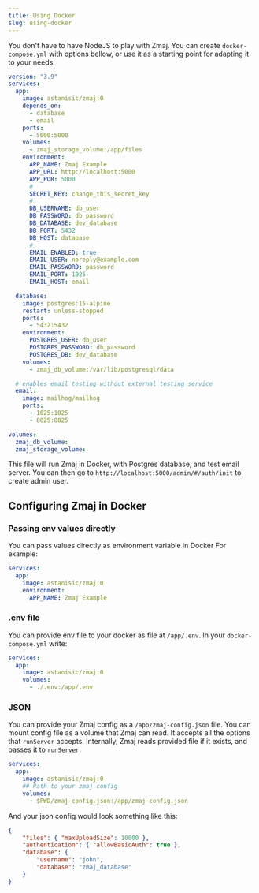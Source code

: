 ```yaml
---
title: Using Docker
slug: using-docker
---
```


You don't have to have NodeJS to play with Zmaj. You can create `docker-compose.yml` with options bellow,
or use it as a starting point for adapting it to your needs:

```yml
version: "3.9"
services:
  app:
    image: astanisic/zmaj:0
    depends_on:
      - database
      - email
    ports:
      - 5000:5000
    volumes:
      - zmaj_storage_volume:/app/files
    environment:
      APP_NAME: Zmaj Example
      APP_URL: http://localhost:5000
      APP_POR: 5000
      #
      SECRET_KEY: change_this_secret_key
      #
      DB_USERNAME: db_user
      DB_PASSWORD: db_password
      DB_DATABASE: dev_database
      DB_PORT: 5432
      DB_HOST: database
      #
      EMAIL_ENABLED: true
      EMAIL_USER: noreply@example.com
      EMAIL_PASSWORD: password
      EMAIL_PORT: 1025
      EMAIL_HOST: email

  database:
    image: postgres:15-alpine
    restart: unless-stopped
    ports:
      - 5432:5432
    environment:
      POSTGRES_USER: db_user
      POSTGRES_PASSWORD: db_password
      POSTGRES_DB: dev_database
    volumes:
      - zmaj_db_volume:/var/lib/postgresql/data

  # enables email testing without external testing service
  email:
    image: mailhog/mailhog
    ports:
      - 1025:1025
      - 8025:8025

volumes:
  zmaj_db_volume:
  zmaj_storage_volume:
```

This file will run Zmaj in Docker, with Postgres database, and test email server.
You can then go to `http://localhost:5000/admin/#/auth/init` to create admin user.

## Configuring Zmaj in Docker

### Passing env values directly

You can pass values directly as environment variable in Docker
For example:

```yaml
services:
  app:
    image: astanisic/zmaj:0
    environment:
      APP_NAME: Zmaj Example
```

### .env file

You can provide env file to your docker as file at `/app/.env`.
In your `docker-compose.yml` write:

```yaml
services:
  app:
    image: astanisic/zmaj:0
    volumes:
      - ./.env:/app/.env
```

### JSON

You can provide your Zmaj config as a `/app/zmaj-config.json` file. You can mount config file as a volume that Zmaj can read.
It accepts all the options that `runServer` accepts. Internally, Zmaj reads provided file if it exists,
and passes it to `runServer`.

```yaml
services:
  app:
    image: astanisic/zmaj:0
    ## Path to your zmaj config
    volumes:
      - $PWD/zmaj-config.json:/app/zmaj-config.json
```

And your json config would look something like this:

```json
{
	"files": { "maxUploadSize": 10000 },
	"authentication": { "allowBasicAuth": true },
	"database": {
		"username": "john",
		"database": "zmaj_database"
	}
}
```
